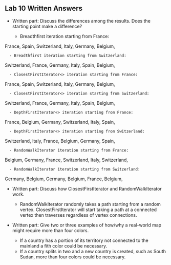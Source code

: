 ## Lab 10 Written Answers

   - Written part: Discuss the differences among the results. Does the starting point make a difference?
   
      - Breadthfirst iteration starting from France:
      
France,
Spain,
Switzerland,
Italy,
Germany,
Belgium,

      - Breadthfirst iteration starting from Switzerland:
      
Switzerland,
France,
Germany,
Italy,
Spain,
Belgium,

      - ClosestFirstIterator<> iteration starting from France:
      
France,
Spain,
Switzerland,
Italy,
Germany,
Belgium,

      - ClosestFirstIterator<> iteration starting from Switzerland:
      
Switzerland,
France,
Germany,
Italy,
Spain,
Belgium,

      - DepthFirstIterator<> iteration starting from France:
      
France,
Belgium,
Germany,
Switzerland,
Italy,
Spain,

      - DepthFirstIterator<> iteration starting from Switzerland:
      
Switzerland,
Italy,
France,
Belgium,
Germany,
Spain,

      - RandomWalkIterator iteration starting from France:
      
Belgium,
Germany,
France,
Switzerland,
Italy,
Switzerland,

      - RandomWalkIterator iteration starting from Switzerland:
      
Germany,
Belgium,
Germany,
Belgium,
France,
Belgium,



   - Written part: Discuss how ClosestFirstIterator and RandomWalkIterator work.
   
      - RandomWalkIterator randomly takes a path starting from a random vertex. ClosestFirstIterator will start taking a path at a connected vertex then traverses regardless of vertex connections. 
      
   - Written part: Give two or three examples of how/why a real-world map might require more than four colors.
  
      - If a country has a portion of its territory not connected to the mainland a fith color could be necessary.
      - If a country splits in two and a new country is created, such as South Sudan, more than four colors could be necessary. 
